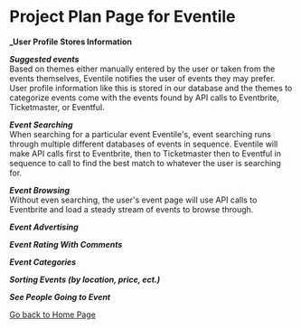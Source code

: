 # Project Plan Page for Eventile

**_User Profile Stores Information** <br>

**_Suggested events_** <br>
  Based on themes either manually entered by the user or taken from the events themselves, Eventile notifies the user of events they may prefer. User profile information like this is stored in our database and the themes to categorize events come with the events found by API calls to Eventbrite, Ticketmaster, or Eventful.
  
**_Event Searching_** <br>
  When searching for a particular event Eventile's, event searching runs through multiple different databases of events in sequence. Eventile will make API calls first to Eventbrite, then to Ticketmaster then to Eventful in sequence to call to find the best match to whatever the user is searching for. 
  
**_Event Browsing_** <br>
  Without even searching, the user's event page will use API calls to Eventbrite and load a steady stream of events to browse through.
  
**_Event Advertising_** <br>

**_Event Rating With Comments_** <br>

**_Event Categories_** <br>

**_Sorting Events (by location, price, ect.)_** <br>

**_See People Going to Event_** <br>

  


[Go back to Home Page](../README.md)
